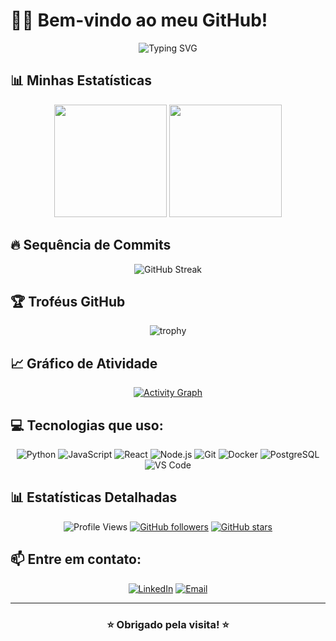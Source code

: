 # 👨‍💻 Bem-vindo ao meu GitHub!

<div align="center">

![Typing SVG](https://readme-typing-svg.demolab.com/?lines=Arquiteto+de+Middleware;Apaixonado+por+tecnologia;Apaixonado+por+AI+e+OpenSource!&font=Fira%20Code&center=true&width=380&height=50&duration=4000&pause=1000)

</div>

## 📊 Minhas Estatísticas

<div align="center">
  
<img height="180em" src="https://github-readme-stats.vercel.app/api?username=pedroarraes&show_icons=true&theme=dark&include_all_commits=true&count_private=true"/>
<img height="180em" src="https://github-readme-stats.vercel.app/api/top-langs/?username=pedroarraes&layout=compact&langs_count=7&theme=dark"/>

</div>

## 🔥 Sequência de Commits

<div align="center">
  
![GitHub Streak](https://github-readme-streak-stats.herokuapp.com/?user=pedroarraes&theme=dark&hide_border=false)

</div>

## 🏆 Troféus GitHub

<div align="center">
  
![trophy](https://github-profile-trophy.vercel.app/?username=pedroarraes&theme=onedark&column=7)

</div>

## 📈 Gráfico de Atividade

<div align="center">
  
[![Activity Graph](https://github-readme-activity-graph.vercel.app/graph?username=pedroarraes&bg_color=0f2027&color=00d4aa&line=00d4aa&point=0e75b6&area=true&hide_border=true)](https://github.com/ashutosh00710/github-readme-activity-graph)

</div>

## 💻 Tecnologias que uso:

<div align="center">
  
![Python](https://img.shields.io/badge/-Python-3776AB?style=flat-square&logo=Python&logoColor=white)
![JavaScript](https://img.shields.io/badge/-JavaScript-F7DF1E?style=flat-square&logo=javascript&logoColor=black)
![React](https://img.shields.io/badge/-React-61DAFB?style=flat-square&logo=react&logoColor=black)
![Node.js](https://img.shields.io/badge/-Node.js-339933?style=flat-square&logo=Node.js&logoColor=white)
![Git](https://img.shields.io/badge/-Git-F05032?style=flat-square&logo=git&logoColor=white)
![Docker](https://img.shields.io/badge/-Docker-2496ED?style=flat-square&logo=docker&logoColor=white)
![PostgreSQL](https://img.shields.io/badge/-PostgreSQL-336791?style=flat-square&logo=postgresql&logoColor=white)
![VS Code](https://img.shields.io/badge/-VS%20Code-007ACC?style=flat-square&logo=visual-studio-code&logoColor=white)

</div>

## 📊 Estatísticas Detalhadas

<div align="center">

![Profile Views](https://komarev.com/ghpvc/?username=pedroarraes&label=Visualizações&color=0e75b6&style=flat)
[![GitHub followers](https://img.shields.io/github/followers/pedroarraes?label=Seguidores&style=social)](https://github.com/pedroarraes?tab=followers)
[![GitHub stars](https://img.shields.io/github/stars/pedroarraes?label=Stars&style=social)](https://github.com/pedroarraes)

</div>

## 📫 Entre em contato:

<div align="center">
  
[![LinkedIn](https://img.shields.io/badge/-LinkedIn-0077B5?style=for-the-badge&logo=linkedin&logoColor=white)](https://www.linkedin.com/in/pedro-arraes-a4667224/)
[![Email](https://img.shields.io/badge/-Email-D14836?style=for-the-badge&logo=gmail&logoColor=white)](mailto:pedroarraes@gmail.com)


</div>

---

<div align="center">
  
### ⭐ Obrigado pela visita! ⭐

</div>

